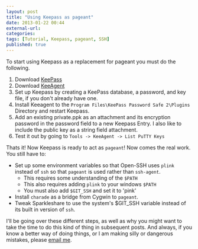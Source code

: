 ```yaml
---
layout: post
title: "Using Keepass as pageant"
date: 2013-01-22 00:44
external-url: 
categories: 
tags: [Tutorial, Keepass, pageant, SSH]
published: true
---
```

To start using Keepass as a replacement for pageant you must do the following.

1.	Download [KeePass](http://keepass.info/download.html)
2.	Download [KeeAgent](http://keepass.info/plugins.html#keeagent)
3.  Set up Keepass by creating a KeePass database, a password, and key file, if you don't already have one.
4.	Install Keeagent to the `Program Files\KeePass Password Safe 2\Plugins` Directory and restart Keepass.
5.  Add an existing private.ppk as an attachment and its encryption password in the password field to a new Keepass Entry.  I also like to include the public key as a string field attachment.  
6.  Test it out by going to `Tools -> KeeAgent -> List PuTTY Keys`

Thats it!  Now Keepass is ready to act as `pageant`!  Now comes the real work.  You still have to:

-	Set up some environment variables so that Open-SSH uses `plink` instead of `ssh` so that `pageant` is used rather than `ssh-agent`.
	-	This requires some understanding of the `$PATH`
	-	This also requires adding `plink` to your windows `$PATH`
	-	You must also add `$GIT_SSH` and set it to 'pink'
-	Install `charade` as a bridge from Cygwin to `pageant`.
-	Tweak Sparkleshare to use the system's $GIT_SSH variable instead of its built in version of `ssh`.

I'll be going over these different steps, as well as why you might want to take the time to do this kind of thing in subsequent posts.  And always, if you know a better way of doing things, or I am making silly or dangerous mistakes, please [email me](/about).